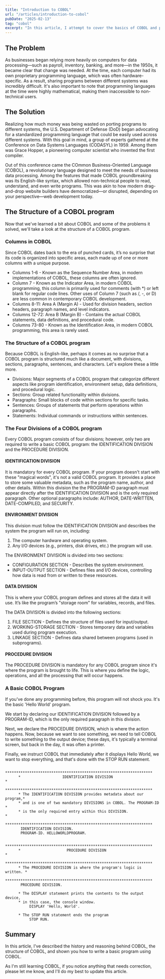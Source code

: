 ```yaml
---
title: "Introduction to COBOL"
url: "/articles/introduction-to-cobol"
pubDate: "2025-02-13"
tag: "cobol"
excerpt: "In this article, I attempt to cover the basics of COBOL and part of its history. COBOL, despite its age, remains highly relevant, which is one of the primary reasons I've been exploring it."
---
```

## The Problem
As businesses began relying more heavily on computers for data processing—such as payroll, inventory, banking, and more—in the 1950s, it became clear that change was needed. At the time, each computer had its own proprietary programming language, which was often hardware-specific. As a result, sharing programs between different systems was incredibly difficult. It's also important to note that programming languages at the time were highly mathematical, making them inaccessible to non-technical users.

## The Solution
Realizing how much money was being wasted on porting programs to different systems, the U.S. Department of Defense (DoD) began advocating for a standardized programming language that could be easily used across different systems. With this goal in mind, a group of experts gathered at the Conference on Data Systems Languages (CODASYL) in 1959. Among them was Grace Hopper, a pioneering computer scientist who invented the first compiler.

Out of this conference came the COmmon Business-Oriented Language (COBOL), a revolutionary language designed to meet the needs of business data processing. Among the features that made COBOL groundbreaking was its English-like syntax, which allowed non-technical people to read, understand, and even write programs. This was akin to how modern drag-and-drop website builders have democratized—or disrupted, depending on your perspective—web development today.

## The Structure of a COBOL program
Now that we've learned a bit about COBOL and some of the problems it solved, we'll take a look at the structure of a COBOL program.

### Columns in COBOL
Since COBOL dates back to the era of punched cards, it’s no surprise that its code is organized into specific areas, each made up of one or more columns with a unique purpose.

* Columns 1-6 - Known as the Sequence Number Area, in modern implementations of COBOL, these columns are often ignored.
* Column 7 - Known as the Indicator Area, in modern COBOL programming, this column is primarily used for comments (with *) or left blank for regular code lines. Other uses of Column 7 (such as /, -, or D) are less common in contemporary COBOL development.
* Columns 8-11: Area A (Margin A) - Used for division headers, section headers, paragraph names, and level indicators.
* Columns 12-72: Area B (Margin B) - Contains the actual COBOL statements, data definitions, and procedural code.
* Columns 73-80 - Known as the Identification Area, in modern COBOL programming, this area is rarely used.

### The Structure of a COBOL program
Because COBOL is English-like, perhaps it comes as no surprise that a COBOL program is structured much like a document, with divisions, sections, paragraphs, sentences, and characters. Let's explore these a little more.

* Divisions: Major segments of a COBOL program that categorize different aspects like program identification, environment setup, data definitions, and procedural logic.
* Sections: Group related functionality within divisions.
* Paragraphs: Small blocks of code within sections for specific tasks.
* Sentences: Groups of statements that perform operations within paragraphs.
* Statements: Individual commands or instructions within sentences.

### The Four Divisions of a COBOL program
Every COBOL program consists of four divisions; however, only two are required to write a basic COBOL program: the IDENTIFICATION DIVISION and the PROCEDURE DIVISION.

#### IDENTIFICATION DIVISION
It is mandatory for every COBOL program. If your program doesn't start with these "magical words", it's not a valid COBOL program. It provides a place to store some valuable metadata, such as the program name, author, and other details. Within this division the the PROGRAM-ID paragraph must appear directly after the IDENTIFICATION DIVISION and is the only required paragraph. Other optional paragraphs include: AUTHOR, DATE-WRITTEN, DATE-COMPILED, and SECURITY.

#### ENVIRONMENT DIVISION
This division must follow the IDENTIFICATION DIVISION and describes the system the program will run on, including:

1. The computer hardware and operating system.
1. Any I/O devices (e.g., printers, disk drives, etc.) the program will use.

The ENVIRONMENT DIVISION is divided into two sections:

* CONFIGURATION SECTION - Describes the system environment.
* INPUT-OUTPUT SECTION - Defines files and I/O devices, controlling how data is read from or written to these resources.

#### DATA DIVISION
This is where your COBOL program defines and stores all the data it will use. It’s like the program’s "storage room" for variables, records, and files.

The DATA DIVISION is divided into the following sections:

1. FILE SECTION - Defines the structure of files used for input/output.
1. WORKING-STORAGE SECTION - Stores temporary data and variables used during program execution.
1. LINKAGE SECTION - Defines data shared between programs (used in subprograms).

#### PROCEDURE DIVISION
The PROCEDURE DIVISION is mandatory for any COBOL program since it's where the program is brought to life. This is where you define the logic, operations, and all the processing that will occur happens.

### A Basic COBOL Program
If you've done any programming before, this program will not shock you. It's the basic 'Hello World' program.

We start by declaring our IDENTIFICATION DIVISION followed by a PROGRAM-ID, which is the only required paragraph in this division.

Next, we declare the PROCEDURE DIVISION, which is where the action happens. Now, because we want to see something, we need to tell COBOL to write something to the output device; these days, it's typically a terminal screen, but back in the day, it was often a printer.

Finally, we instruct COBOL that immediately after it displays Hello World, we want to stop everything, and that's done with the STOP RUN statement.

```cobol
      *******************************************************************
      *                   IDENTIFICATION DIVISION                       *
      *******************************************************************
      * The IDENTIFICATION DIVISION provides metadata about our program,*
      * and is one of two mandatory DIVISIONS in COBOL. The PROGRAM-ID  *
      * is the only required entry within this DIVISION.                *
      *******************************************************************
       IDENTIFICATION DIVISION.
       PROGRAM-ID. HELLOWORLDPROGRAM.
      
      *******************************************************************
      *                     PROCEDURE DIVISION                          *
      *******************************************************************
      * The PROCEDURE DIVISION is where the program's logic is written. *
      *******************************************************************
       PROCEDURE DIVISION.

      * The DISPLAY statement prints the contents to the output device,
      * in this case, the console window.
           DISPLAY 'Hello, World'.

      * The STOP RUN statement ends the program
           STOP RUN.
```

## Summary
In this article, I've described the history and reasoning behind COBOL, the structure of COBOL, and shown you how to write a basic program using COBOL.

As I'm still learning COBOL, if you notice anything that needs correction, please let me know, and I'll do my best to update this article.

